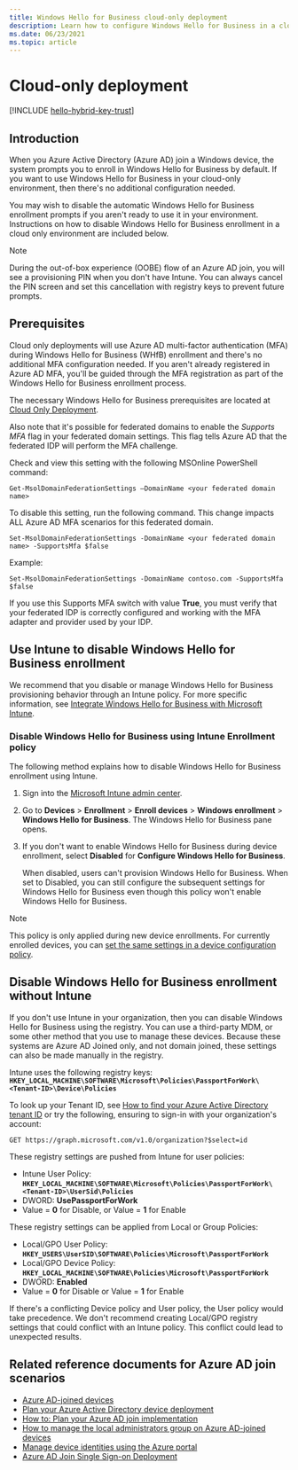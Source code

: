 ```yaml
---
title: Windows Hello for Business cloud-only deployment
description: Learn how to configure Windows Hello for Business in a cloud-only deployment scenario.
ms.date: 06/23/2021
ms.topic: article
---
```

# Cloud-only deployment

[!INCLUDE [hello-hybrid-key-trust](./includes/hello-cloud.md)]

## Introduction

When you Azure Active Directory (Azure AD) join a Windows device, the system prompts you to enroll in Windows Hello for Business by default. If you want to use Windows Hello for Business in your cloud-only environment, then there's no additional configuration needed.

You may wish to disable the automatic Windows Hello for Business enrollment prompts if you aren't ready to use it in your environment. Instructions on how to disable Windows Hello for Business enrollment in a cloud only environment are included below.

> [!NOTE]
> During the out-of-box experience (OOBE) flow of an Azure AD join, you will see a provisioning PIN when you don't have Intune. You can always cancel the PIN screen and set this cancellation with registry keys to prevent future prompts.

## Prerequisites

Cloud only deployments will use Azure AD multi-factor authentication (MFA) during Windows Hello for Business (WHfB) enrollment and there's no additional MFA configuration needed. If you aren't already registered in Azure AD MFA, you'll be guided through the MFA registration as part of the Windows Hello for Business enrollment process.

The necessary Windows Hello for Business prerequisites are located at [Cloud Only Deployment](hello-identity-verification.md#azure-ad-cloud-only-deployment).

Also note that it's possible for federated domains to enable the *Supports MFA* flag in your federated domain settings. This flag tells Azure AD that the federated IDP will perform the MFA challenge.

Check and view this setting with the following MSOnline PowerShell command:

`Get-MsolDomainFederationSettings –DomainName <your federated domain name>`

To disable this setting, run the following command. This change impacts ALL Azure AD MFA scenarios for this federated domain.

`Set-MsolDomainFederationSettings -DomainName <your federated domain name> -SupportsMfa $false`

Example:

`Set-MsolDomainFederationSettings -DomainName contoso.com -SupportsMfa $false`

If you use this Supports MFA switch with value **True**, you must verify that your federated IDP is correctly configured and working with the MFA adapter and provider used by your IDP.

## Use Intune to disable Windows Hello for Business enrollment

We recommend that you disable or manage Windows Hello for Business provisioning behavior through an Intune policy. For more specific information, see [Integrate Windows Hello for Business with Microsoft Intune](/mem/intune/protect/windows-hello).

### Disable Windows Hello for Business using Intune Enrollment policy

The following method explains how to disable Windows Hello for Business enrollment using Intune.

1. Sign into the [Microsoft Intune admin center](https://go.microsoft.com/fwlink/?linkid=2109431).
2. Go to **Devices** > **Enrollment** > **Enroll devices** > **Windows enrollment** > **Windows Hello for Business**. The Windows Hello for Business pane opens.
3. If you don't want to enable Windows Hello for Business during device enrollment, select **Disabled** for **Configure Windows Hello for Business**.

    When disabled, users can't provision Windows Hello for Business. When set to Disabled, you can still configure the subsequent settings for Windows Hello for Business even though this policy won't enable Windows Hello for Business.

> [!NOTE]
> This policy is only applied during new device enrollments. For currently enrolled devices, you can [set the same settings in a device configuration policy](hello-manage-in-organization.md).

## Disable Windows Hello for Business enrollment without Intune

If you don't use Intune in your organization, then you can disable Windows Hello for Business using the registry. You can use a third-party MDM, or some other method that you use to manage these devices. Because these systems are Azure AD Joined only, and not domain joined, these settings can also be made manually in the registry.

Intune uses the following registry keys: **`HKEY_LOCAL_MACHINE\SOFTWARE\Microsoft\Policies\PassportForWork\<Tenant-ID>\Device\Policies`**

To look up your Tenant ID, see [How to find your Azure Active Directory tenant ID](/azure/active-directory/fundamentals/active-directory-how-to-find-tenant) or try the following, ensuring to sign-in with your organization's account:

```msgraph-interactive
GET https://graph.microsoft.com/v1.0/organization?$select=id
```

These registry settings are pushed from Intune for user policies:

- Intune User Policy: **`HKEY_LOCAL_MACHINE\SOFTWARE\Microsoft\Policies\PassportForWork\<Tenant-ID>\UserSid\Policies`**
- DWORD: **UsePassportForWork**
- Value = **0** for Disable, or Value = **1** for Enable

These registry settings can be applied from Local or Group Policies:

- Local/GPO User Policy: **`HKEY_USERS\UserSID\SOFTWARE\Policies\Microsoft\PassportForWork`**
- Local/GPO Device Policy: **`HKEY_LOCAL_MACHINE\SOFTWARE\Policies\Microsoft\PassportForWork`**
- DWORD: **Enabled**
- Value = **0** for Disable or Value = **1** for Enable

If there's a conflicting Device policy and User policy, the User policy would take precedence. We don't recommend creating Local/GPO registry settings that could conflict with an Intune policy. This conflict could lead to unexpected results.

## Related reference documents for Azure AD join scenarios

- [Azure AD-joined devices](/azure/active-directory/devices/concept-azure-ad-join)
- [Plan your Azure Active Directory device deployment](/azure/active-directory/devices/plan-device-deployment)
- [How to: Plan your Azure AD join implementation](/azure/active-directory/devices/azureadjoin-plan)
- [How to manage the local administrators group on Azure AD-joined devices](/azure/active-directory/devices/assign-local-admin)
- [Manage device identities using the Azure portal](/azure/active-directory/devices/device-management-azure-portal)
- [Azure AD Join Single Sign-on Deployment](hello-hybrid-aadj-sso.md)
